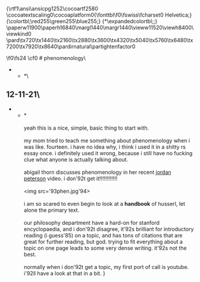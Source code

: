 {\rtf1\ansi\ansicpg1252\cocoartf2580
\cocoatextscaling0\cocoaplatform0{\fonttbl\f0\fswiss\fcharset0 Helvetica;}
{\colortbl;\red255\green255\blue255;}
{\*\expandedcolortbl;;}
\paperw11900\paperh16840\margl1440\margr1440\vieww11520\viewh8400\viewkind0
\pard\tx720\tx1440\tx2160\tx2880\tx3600\tx4320\tx5040\tx5760\tx6480\tx7200\tx7920\tx8640\pardirnatural\partightenfactor0

\f0\fs24 \cf0 # phenomenology\
* * *\
## 12-11-21\
* * *\
\
yeah this is a nice, simple, basic thing to start with. \
\
my mom tried to teach me something about phenomenology when i was like. fourteen. i have no idea why, i think i used it in a shitty rs essay once. i definitely used it wrong, because i still have no fucking clue what anyone is actually talking about.\
\
abigail thorn discusses phenomenology in her recent [jordan peterson](https://youtu.be/m81q-ZkfBm0) video. i don\'92t get it!!!!!!!!!!!!\
\
<img src=\'93phen.jpg\'94>\
\
i am so scared to even begin to look at a **handbook** of husserl, let alone the primary text. \
\
our philosophy department have a hard-on for stanford encyclopaedia, and i don\'92t disagree, it\'92s brilliant for introductory reading (i guess\'85) on a topic, and has tons of citations that are great for further reading, but god. trying to fit everything about a topic on one page leads to some very dense writing. it\'92s not the best.\
\
normally when i don\'92t get a topic, my first port of call is youtube. i\'92ll have a look at that in a bit. }